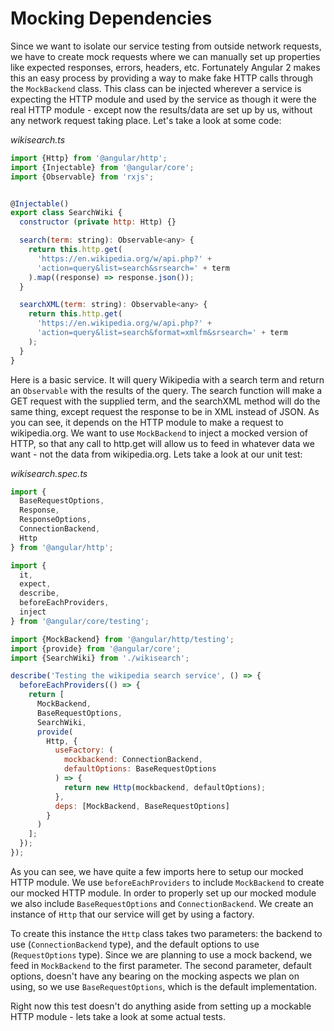 # Mocking Dependencies

Since we want to isolate our service testing from outside network requests, we have to create mock requests where we can manually set up properties like expected responses, errors, headers, etc. Fortunately Angular 2 makes this an easy process by providing a way to make fake HTTP calls through the `MockBackend` class. This class can be injected wherever a service is expecting the HTTP module and used by the service as though it were the real HTTP module - except now the results/data are set up by us, without any network request taking place. Let's take a look at some code:

*wikisearch.ts*

```js
import {Http} from '@angular/http';
import {Injectable} from '@angular/core';
import {Observable} from 'rxjs';


@Injectable()
export class SearchWiki {
  constructor (private http: Http) {}

  search(term: string): Observable<any> {
    return this.http.get(
      'https://en.wikipedia.org/w/api.php?' +
      'action=query&list=search&srsearch=' + term
    ).map((response) => response.json());
  }

  searchXML(term: string): Observable<any> {
    return this.http.get(
      'https://en.wikipedia.org/w/api.php?' +
      'action=query&list=search&format=xmlfm&srsearch=' + term
    );
  }
}
```

Here is a basic service. It will query Wikipedia with a search term and return an `Observable` with the results of the query. The search function will make a GET request with the supplied term, and the searchXML method will do the same thing, except request the response to be in XML instead of JSON. As you can see, it depends on the HTTP module to make a request to wikipedia.org. We want to use `MockBackend` to inject a mocked version of HTTP, so that any call to http.get will allow us to feed in whatever data we want - not the data from wikipedia.org. Lets take a look at our unit test:

*wikisearch.spec.ts*

```js
import {
  BaseRequestOptions,
  Response,
  ResponseOptions,
  ConnectionBackend,
  Http
} from '@angular/http';

import {
  it,
  expect,
  describe,
  beforeEachProviders,
  inject
} from '@angular/core/testing';

import {MockBackend} from '@angular/http/testing';
import {provide} from '@angular/core';
import {SearchWiki} from './wikisearch';

describe('Testing the wikipedia search service', () => {
  beforeEachProviders(() => {
    return [
      MockBackend,
      BaseRequestOptions,
      SearchWiki,
      provide(
        Http, {
          useFactory: (
            mockbackend: ConnectionBackend,
            defaultOptions: BaseRequestOptions
          ) => {
            return new Http(mockbackend, defaultOptions);
          },
          deps: [MockBackend, BaseRequestOptions]
        }
      )
    ];
  });
});
```

As you can see, we have quite a few imports here to setup our mocked HTTP module. We use `beforeEachProviders` to include `MockBackend` to create our mocked HTTP module. In order to properly set up our mocked module we also include `BaseRequestOptions` and `ConnectionBackend`. We create an instance of `Http` that our service will get by using a factory.

To create this instance the `Http` class takes two parameters: the backend to use (`ConnectionBackend` type), and the default options to use (`RequestOptions` type). Since we are planning to use a mock backend, we feed in `MockBackend` to the first parameter. The second parameter, default options, doesn't have any bearing on the mocking aspects we plan on using, so we use `BaseRequestOptions`, which is the default implementation.

Right now this test doesn't do anything aside from setting up a mockable HTTP module - lets take a look at some actual tests.
